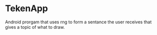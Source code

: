 # TekenApp
Android prorgam that uses rng to form a sentance the user receives that gives a topic of what to draw.
